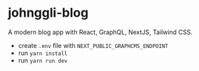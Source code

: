 # johnggli-blog
A modern blog app with React, GraphQL, NextJS, Tailwind CSS.

- create `.env` file with `NEXT_PUBLIC_GRAPHCMS_ENDPOINT`
- run `yarn install`
- run `yarn run dev`
